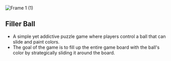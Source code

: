 ![Frame 1 (1)](https://github.com/NguyenDucThuan2209/FillerBall/assets/117156728/93bc722d-0169-4211-81e4-947077c6a521)

## Filler Ball
* A simple yet addictive puzzle game where players control a ball that can slide and paint colors. 
* The goal of the game is to fill up the entire game board with the ball's color by strategically sliding it around the board.
